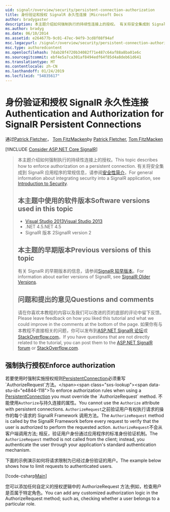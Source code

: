 ```yaml
---
uid: signalr/overview/security/persistent-connection-authorization
title: 身份验证和授权 SignalR 永久性连接 |Microsoft Docs
author: bradygaster
description: 本主题介绍如何强制执行的持续性连接上的授权。 有关将安全集成到 SignalR 应用程序的常规信息...
ms.author: bradyg
ms.date: 06/10/2014
ms.assetid: e264677b-9c01-47ec-94f9-3cd8f08f94af
msc.legacyurl: /signalr/overview/security/persistent-connection-authorization
msc.type: authoredcontent
ms.openlocfilehash: 7dab28f4720b34082f71e487c64af88a8ba01e6c
ms.sourcegitcommit: ebf4e5a7ca301af8494edf64f85d4a8deb61d641
ms.translationtype: MT
ms.contentlocale: zh-CN
ms.lasthandoff: 01/24/2019
ms.locfileid: "54835617"
---
```

<a name="authentication-and-authorization-for-signalr-persistent-connections"></a><span data-ttu-id="e4844-104">身份验证和授权 SignalR 永久性连接</span><span class="sxs-lookup"><span data-stu-id="e4844-104">Authentication and Authorization for SignalR Persistent Connections</span></span>
====================
<span data-ttu-id="e4844-105">通过[Patrick Fletcher](https://github.com/pfletcher)， [Tom FitzMacken](https://github.com/tfitzmac)</span><span class="sxs-lookup"><span data-stu-id="e4844-105">by [Patrick Fletcher](https://github.com/pfletcher), [Tom FitzMacken](https://github.com/tfitzmac)</span></span>

[!INCLUDE [Consider ASP.NET Core SignalR](~/includes/signalr/signalr-version-disambiguation.md)]

> <span data-ttu-id="e4844-106">本主题介绍如何强制执行的持续性连接上的授权。</span><span class="sxs-lookup"><span data-stu-id="e4844-106">This topic describes how to enforce authorization on a persistent connection.</span></span> <span data-ttu-id="e4844-107">有关将安全集成到 SignalR 应用程序的常规信息，请参阅[安全性简介](introduction-to-security.md)。</span><span class="sxs-lookup"><span data-stu-id="e4844-107">For general information about integrating security into a SignalR application, see [Introduction to Security](introduction-to-security.md).</span></span>
>
> ## <a name="software-versions-used-in-this-topic"></a><span data-ttu-id="e4844-108">本主题中使用的软件版本</span><span class="sxs-lookup"><span data-stu-id="e4844-108">Software versions used in this topic</span></span>
>
>
> - [<span data-ttu-id="e4844-109">Visual Studio 2013</span><span class="sxs-lookup"><span data-stu-id="e4844-109">Visual Studio 2013</span></span>](https://my.visualstudio.com/Downloads?q=visual%20studio%202013)
> - <span data-ttu-id="e4844-110">.NET 4.5</span><span class="sxs-lookup"><span data-stu-id="e4844-110">.NET 4.5</span></span>
> - <span data-ttu-id="e4844-111">SignalR 版本 2</span><span class="sxs-lookup"><span data-stu-id="e4844-111">SignalR version 2</span></span>
>
>
>
> ## <a name="previous-versions-of-this-topic"></a><span data-ttu-id="e4844-112">本主题的早期版本</span><span class="sxs-lookup"><span data-stu-id="e4844-112">Previous versions of this topic</span></span>
>
> <span data-ttu-id="e4844-113">有关 SignalR 的早期版本的信息，请参阅[SignalR 较早版本](../older-versions/index.md)。</span><span class="sxs-lookup"><span data-stu-id="e4844-113">For information about earlier versions of SignalR, see [SignalR Older Versions](../older-versions/index.md).</span></span>
>
> ## <a name="questions-and-comments"></a><span data-ttu-id="e4844-114">问题和提出的意见</span><span class="sxs-lookup"><span data-stu-id="e4844-114">Questions and comments</span></span>
>
> <span data-ttu-id="e4844-115">请在你喜欢本教程的内容以及我们可以改进的页的底部的评论中留下反馈。</span><span class="sxs-lookup"><span data-stu-id="e4844-115">Please leave feedback on how you liked this tutorial and what we could improve in the comments at the bottom of the page.</span></span> <span data-ttu-id="e4844-116">如果你有与本教程不直接相关的问题，你可以发布到[ASP.NET SignalR 论坛](https://forums.asp.net/1254.aspx/1?ASP+NET+SignalR)或[StackOverflow.com](http://stackoverflow.com/)。</span><span class="sxs-lookup"><span data-stu-id="e4844-116">If you have questions that are not directly related to the tutorial, you can post them to the [ASP.NET SignalR forum](https://forums.asp.net/1254.aspx/1?ASP+NET+SignalR) or [StackOverflow.com](http://stackoverflow.com/).</span></span>


## <a name="enforce-authorization"></a><span data-ttu-id="e4844-117">强制执行授权</span><span class="sxs-lookup"><span data-stu-id="e4844-117">Enforce authorization</span></span>

<span data-ttu-id="e4844-118">若要使用时强制实施授权规则[PersistentConnection](https://msdn.microsoft.com/library/microsoft.aspnet.signalr.persistentconnection(v=vs.111).aspx)必须重写`AuthorizeRequest`方法。</span><span class="sxs-lookup"><span data-stu-id="e4844-118">To enforce authorization rules when using a [PersistentConnection](https://msdn.microsoft.com/library/microsoft.aspnet.signalr.persistentconnection(v=vs.111).aspx) you must override the `AuthorizeRequest` method.</span></span> <span data-ttu-id="e4844-119">不能使用`Authorize`与持久连接的属性。</span><span class="sxs-lookup"><span data-stu-id="e4844-119">You cannot use the `Authorize` attribute with persistent connections.</span></span> <span data-ttu-id="e4844-120">`AuthorizeRequest`之前验证用户有权执行请求的操作的每个请求的 SignalR Framework 调用方法。</span><span class="sxs-lookup"><span data-stu-id="e4844-120">The `AuthorizeRequest` method is called by the SignalR Framework before every request to verify that the user is authorized to perform the requested action.</span></span> <span data-ttu-id="e4844-121">`AuthorizeRequest`不会从客户端调用方法; 相反，验证用户身份通过应用程序的标准身份验证机制。</span><span class="sxs-lookup"><span data-stu-id="e4844-121">The `AuthorizeRequest` method is not called from the client; instead, you authenticate the user through your application's standard authentication mechanism.</span></span>

<span data-ttu-id="e4844-122">下面的示例演示如何将请求限制为已经过身份验证的用户。</span><span class="sxs-lookup"><span data-stu-id="e4844-122">The example below shows how to limit requests to authenticated users.</span></span>

[!code-csharp[Main](persistent-connection-authorization/samples/sample1.cs)]

<span data-ttu-id="e4844-123">您可以添加任何自定义的授权逻辑中的 AuthorizeRequest 方法;例如，检查用户是否属于特定角色。</span><span class="sxs-lookup"><span data-stu-id="e4844-123">You can add any customized authorization logic in the AuthorizeRequest method; such as, checking whether a user belongs to a particular role.</span></span>
